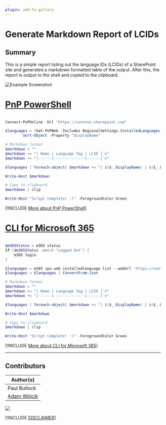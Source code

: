 ```yaml
---
plugin: add-to-gallery
---
```


# Generate Markdown Report of LCIDs

## Summary

This is a simple report listing out the language IDs (LCIDs) of a SharePoint site and generated a markdown formatted table of the output. After this, the report is output to the shell and copied to the clipboard.

![Example Screenshot](assets/example.png)

# [PnP PowerShell](#tab/pnpps)

```powershell

Connect-PnPOnline -Url "https://contoso.sharepoint.com"

$languages = (Get-PnPWeb -Includes RegionalSettings.InstalledLanguages).RegionalSettings.InstalledLanguages | `
        Sort-Object -Property "DisplayName"

# Markdown format
$markdown = ""
$markdown += "| Name | Language Tag | LCID |`n"
$markdown += "|------|--------------|------|`n"

$languages | foreach-object{ $markdown += "| $($_.DisplayName) | $($_.LanguageTag) | $($_.LCID) |`n"} 

Write-Host $markdown

# Copy to clipboard
$markdown | clip

Write-Host "Script Complete! :)" -ForegroundColor Green

```
[!INCLUDE [More about PnP PowerShell](../../docfx/includes/MORE-PNPPS.md)]

# [CLI for Microsoft 365](#tab/cli-m365-ps)
```powershell

$m365Status = m365 status
if ($m365Status -match "Logged Out") {
    m365 login
}

$languages = m365 spo web installedlanguage list --webUrl 'https://contoso.sharepoint.com'
$languages = $languages | ConvertFrom-Json

# Markdown format
$markdown = ""
$markdown += "| Name | Language Tag | LCID |`n"
$markdown += "|------|--------------|------|`n"

$languages | foreach-object{ $markdown += "| $($_.DisplayName) | $($_.LanguageTag) | $($_.LCID) |`n"} 

Write-Host $markdown

# Copy to clipboard
$markdown | clip

Write-Host "Script Complete! :)" -ForegroundColor Green

```
[!INCLUDE [More about CLI for Microsoft 365](../../docfx/includes/MORE-CLIM365.md)]
***

## Contributors

| Author(s) |
|-----------|
| Paul Bullock |
| [Adam Wójcik](https://github.com/Adam-it)|



<img src="https://m365-visitor-stats.azurewebsites.net/script-samples/scripts/generate-markdown-lcids?labelText=Visitors" class="img-visitor" aria-hidden="true" />


[!INCLUDE [DISCLAIMER](../../docfx/includes/DISCLAIMER.md)]
